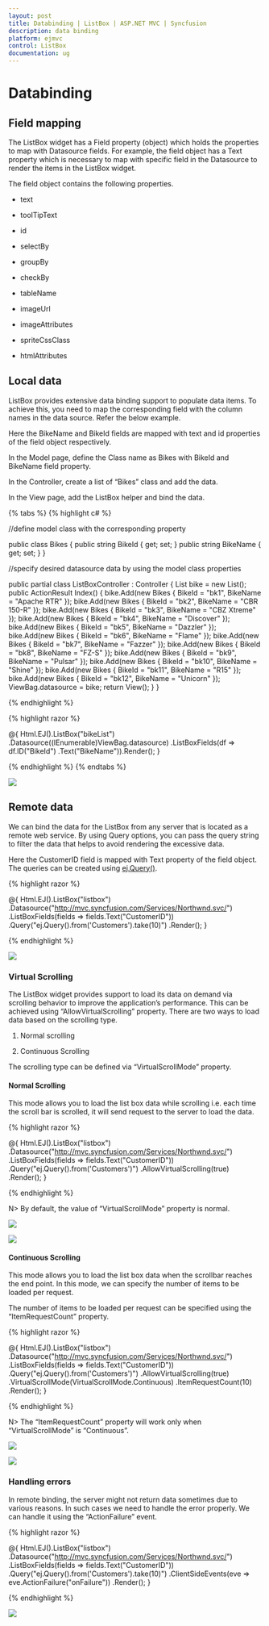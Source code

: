 ```yaml
---
layout: post
title: Databinding | ListBox | ASP.NET MVC | Syncfusion
description: data binding 
platform: ejmvc
control: ListBox
documentation: ug
---
```


# Databinding 

## Field mapping

The ListBox widget has a Field property (object) which holds the properties to map with Datasource fields. For example, the field object has a Text property which is necessary to map with specific field in the Datasource to render the items in the ListBox widget.

The field object contains the following properties.

* text

* toolTipText

* id

* selectBy

* groupBy

* checkBy

* tableName

* imageUrl

* imageAttributes

* spriteCssClass

* htmlAttributes

## Local data

ListBox provides extensive data binding support to populate data items. To achieve this, you need to map the corresponding field with the column names in the data source. Refer the below example.

Here the BikeName and BikeId fields are mapped with text and id properties of the field object respectively. 

In the Model page, define the Class name as Bikes with BikeId and BikeName field property.

In the Controller, create a list of “Bikes” class and add the data.

In the View page, add the ListBox helper and bind the data.

{% tabs %}
{% highlight c# %}

//define model class with the corresponding property

public class Bikes
    {
        public string BikeId { get; set; }
        public string BikeName { get; set; }
    }
    
//specify desired datasource data by using the model class properties

public partial class ListBoxController : Controller
    {
        List<Bikes> bike = new List<Bikes>();
        public ActionResult Index()
        {
            bike.Add(new Bikes { BikeId = "bk1", BikeName = "Apache RTR" });
            bike.Add(new Bikes { BikeId = "bk2", BikeName = "CBR 150-R" });
            bike.Add(new Bikes { BikeId = "bk3", BikeName = "CBZ Xtreme" });
            bike.Add(new Bikes { BikeId = "bk4", BikeName = "Discover" });
            bike.Add(new Bikes { BikeId = "bk5", BikeName = "Dazzler" });
            bike.Add(new Bikes { BikeId = "bk6", BikeName = "Flame" });
            bike.Add(new Bikes { BikeId = "bk7", BikeName = "Fazzer" });
            bike.Add(new Bikes { BikeId = "bk8", BikeName = "FZ-S" });
            bike.Add(new Bikes { BikeId = "bk9", BikeName = "Pulsar" });
            bike.Add(new Bikes { BikeId = "bk10", BikeName = "Shine" });
            bike.Add(new Bikes { BikeId = "bk11", BikeName = "R15" });
            bike.Add(new Bikes { BikeId = "bk12", BikeName = "Unicorn" });
            ViewBag.datasource = bike;
            return View();
        }
    }


{% endhighlight %}

{% highlight razor %}

@{
    Html.EJ().ListBox("bikeList")
        .Datasource((IEnumerable<Bikes>)ViewBag.datasource)
        .ListBoxFields(df => df.ID("BikeId")
        .Text("BikeName")).Render();
}


{% endhighlight %}
{% endtabs %}


![](Databinding_images\Databinding_img1.png)


## Remote data

We can bind the data for the ListBox from any server that is located as a remote web service. By using Query options, you can pass the query string to filter the data that helps to avoid rendering the excessive data. 

Here the CustomerID field is mapped with Text property of the field object. The queries can be created using [ej.Query()](http://help.syncfusion.com/js/datamanager/query).

{% highlight razor %}

@{
    Html.EJ().ListBox("listbox")
        .Datasource("http://mvc.syncfusion.com/Services/Northwnd.svc/")
        .ListBoxFields(fields => fields.Text("CustomerID"))
        .Query("ej.Query().from('Customers').take(10)")
        .Render();
}


{% endhighlight %}

![](Databinding_images\Databinding_img2.png)

### Virtual Scrolling

The ListBox widget provides support to load its data on demand via scrolling behavior to improve the application’s performance. This can be achieved using “AllowVirtualScrolling” property. There are two ways to load data based on the scrolling type.

1. Normal scrolling

2. Continuous Scrolling

The scrolling type can be defined via “VirtualScrollMode” property.

#### Normal Scrolling

This mode allows you to load the list box data while scrolling i.e. each time the scroll bar is scrolled, it will send request to the server to load the data.

{% highlight razor %}

@{
    Html.EJ().ListBox("listbox")
        .Datasource("http://mvc.syncfusion.com/Services/Northwnd.svc/")
        .ListBoxFields(fields => fields.Text("CustomerID"))
        .Query("ej.Query().from('Customers')")
        .AllowVirtualScrolling(true)
        .Render();
}


{% endhighlight %}


N> By default, the value of “VirtualScrollMode” property is normal.

![](Databinding_images\Databinding_img3.png)

![](Databinding_images\Databinding_img4.png)

#### Continuous Scrolling

This mode allows you to load the list box data when the scrollbar reaches the end point. In this mode, we can specify the number of items to be loaded per request.

The number of items to be loaded per request can be specified using the “ItemRequestCount” property.

{% highlight razor %}

@{
    Html.EJ().ListBox("listbox")
        .Datasource("http://mvc.syncfusion.com/Services/Northwnd.svc/")
        .ListBoxFields(fields => fields.Text("CustomerID"))
        .Query("ej.Query().from('Customers')")
        .AllowVirtualScrolling(true)
        .VirtualScrollMode(VirtualScrollMode.Continuous)
        .ItemRequestCount(10)
        .Render();
}


{% endhighlight %}


N> The “ItemRequestCount” property will work only when “VirtualScrollMode” is “Continuous”.

![](Databinding_images\Databinding_img5.png)

![](Databinding_images\Databinding_img6.png)


### Handling errors

In remote binding, the server might not return data sometimes due to various reasons. In such cases we need to handle the error properly. We can handle it using the “ActionFailure” event.

{% highlight razor %}


@{
    Html.EJ().ListBox("listbox")
        .Datasource("http://mvc.syncfusion.com/Services/Northwnd.svc/")
        .ListBoxFields(fields => fields.Text("CustomerID"))
        .Query("ej.Query().from('Customers').take(10)")
        .ClientSideEvents(eve => eve.ActionFailure("onFailure"))
        .Render();
}

<script>
    function onFailure(args) {
        //handle errors
    }
</script>



{% endhighlight %}



![](Databinding_images\Databinding_img7.png)


